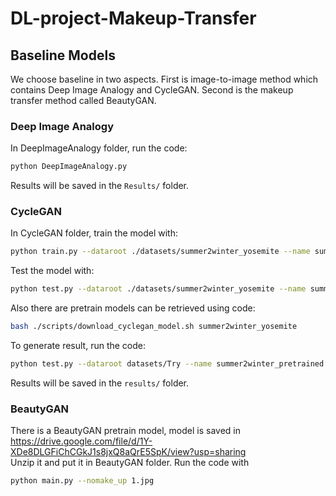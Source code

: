 # DL-project-Makeup-Transfer
## Baseline Models

We choose baseline in two aspects. First is image-to-image method which contains Deep Image Analogy and CycleGAN. Second is the makeup transfer method called BeautyGAN.

### Deep Image Analogy
In DeepImageAnalogy folder, run the code:
```bash
python DeepImageAnalogy.py
```
Results will be saved in the `Results/` folder.  

### CycleGAN   
In CycleGAN folder, train the model with:
```bash
python train.py --dataroot ./datasets/summer2winter_yosemite --name summer2winter_yosemite_cyclegan --model cycle_gan
``` 
Test the model with:
```bash
python test.py --dataroot ./datasets/summer2winter_yosemite --name summer2winter_yosemite_cyclegan --model cycle_gan
```   
Also there are pretrain models can be retrieved using code:
```bash
bash ./scripts/download_cyclegan_model.sh summer2winter_yosemite
``` 
To generate result, run the code:
```bash
python test.py --dataroot datasets/Try --name summer2winter_pretrained --model test --no_dropout
```
Results will be saved in the `results/` folder.

### BeautyGAN
There is a BeautyGAN pretrain model, model is saved in https://drive.google.com/file/d/1Y-XDe8DLGFiChCGkJ1s8jxQ8aQrE5SpK/view?usp=sharing  
Unzip it and put it in BeautyGAN folder. Run the code with 
```bash
python main.py --nomake_up 1.jpg
```
